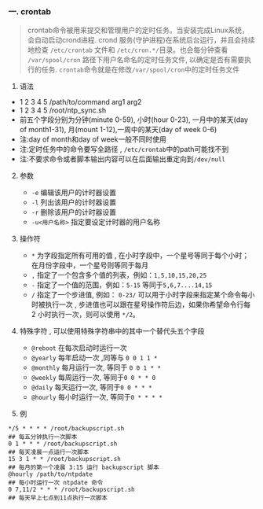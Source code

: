 ###  一. crontab
>crontab命令被用来提交和管理用户的定时任务。当安装完成Linux系统，会自动启动crond进程.  crond 服务(守护进程)在系统后台运行，并且会持续地检查 `/etc/crontab` 文件和 `/etc/cron.*/`目录。也会每分钟查看 `/var/spool/cron` 路径下用户名命名的定时任务文件, 以确定是否有需要执行的任务. `crontab`命令就是在修改`/var/spool/cron`中的定时任务文件

1. 语法
- 1 2 3 4 5 /path/to/command arg1 arg2
- 1 2 3 4 5 /root/ntp_sync.sh
- 前五个字段分别为分钟(minute 0-59), 小时(hour 0-23), 一月中的某天(day of month1-31), 月(mount 1-12),一周中的某天(day of week 0-6)
- 注:day of month和day of week一般不同时使用
- 注:定时任务中的命令要写全路径 , `/etc/crontab`中的path可能找不到
- 注:不要求命令或者脚本输出内容可以在后面输出重定向到`/dev/null`

2. 参数
	- `-e`  编辑该用户的计时器设置
	- `-l`   列出该用户的计时器设置
	- `-r`   删除该用户的计时器设置
	- `-u<用户名称>`  指定要设定计时器的用户名称
 
3. 操作符
	- `*`  为字段指定所有可用的值 , 在小时字段中，一个星号等同于每个小时；在月份字段中，一个星号则等同于每月
	- `,`  指定了一个包含多个值的列表，例如：`1,5,10,15,20,25`
	- `-`  指定了一个值的范围，例如：`5-15` 等同于`5,6,7....14,15`
	- `/`  指定了一个步进值,   例如： `0-23/` 可以用于小时字段来指定某个命令每小时被执行一次 , 步进值也可以跟在星号操作符后边，如果你希望命令行每 2 小时执行一次，则可以使用 `*/2`。

4. 特殊字符 , 可以使用特殊字符串中的其中一个替代头五个字段
	- `@reboot` 在每次启动时运行一次
	- `@yearly`    每年启动一次 ,同等与 `0 0 1 1 *`
	- `@monthly`  每月运行一次, 等同于 `0 0 1 * *`
	- `@weekly`    每周运行一次, 等同于`0 0 * * 0`
	- `@daily`     每天运行一次, 等同于`0 0 * * *`
	- `@hourly`   每小时运行一次, 等同于`0 * * * *`

6. 例
```shell
*/5 * * * * /root/backupscript.sh
## 每五分钟执行一次脚本
0 1 * * * /root/backupscript.sh
## 每天凌晨一点运行一次脚本
15 3 1 * * /root/backupscript.sh
## 每月的第一个凌晨 3:15 运行 backupscript 脚本
@hourly /path/to/ntpdate
## 每小时运行一次 ntpdate 命令
0 7,11/2 * * * /root/backupscript.sh
## 每天早上七点到11点执行一次脚本
```